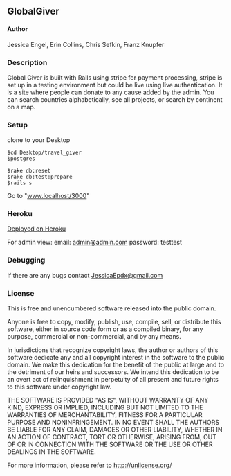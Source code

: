 ## GlobalGiver ##

#### Author ####

Jessica Engel, Erin Collins, Chris Sefkin, Franz Knupfer

### Description ###

Global Giver is built with Rails using stripe for payment processing, stripe is set up in a testing environment but could be live using live authentication. It is a site where people can donate to any cause added by the admin. You can search countries alphabetically, see all projects, or search by continent on a map.

### Setup ###

clone to your Desktop

    $cd Desktop/travel_giver
    $postgres

    $rake db:reset
    $rake db:test:prepare
    $rails s

Go to "www.localhost/3000"

### Heroku ###
[Deployed on Heroku](https://boiling-everglades-1293.herokuapp.com/)

For admin view:
email: admin@admin.com
password: testtest


### Debugging ###

If there are any bugs contact JessicaEpdx@gmail.com

### License ###

This is free and unencumbered software released into the public domain.

Anyone is free to copy, modify, publish, use, compile, sell, or
distribute this software, either in source code form or as a compiled
binary, for any purpose, commercial or non-commercial, and by any
means.

In jurisdictions that recognize copyright laws, the author or authors
of this software dedicate any and all copyright interest in the
software to the public domain. We make this dedication for the benefit
of the public at large and to the detriment of our heirs and
successors. We intend this dedication to be an overt act of
relinquishment in perpetuity of all present and future rights to this
software under copyright law.

THE SOFTWARE IS PROVIDED "AS IS", WITHOUT WARRANTY OF ANY KIND,
EXPRESS OR IMPLIED, INCLUDING BUT NOT LIMITED TO THE WARRANTIES OF
MERCHANTABILITY, FITNESS FOR A PARTICULAR PURPOSE AND NONINFRINGEMENT.
IN NO EVENT SHALL THE AUTHORS BE LIABLE FOR ANY CLAIM, DAMAGES OR
OTHER LIABILITY, WHETHER IN AN ACTION OF CONTRACT, TORT OR OTHERWISE,
ARISING FROM, OUT OF OR IN CONNECTION WITH THE SOFTWARE OR THE USE OR
OTHER DEALINGS IN THE SOFTWARE.

For more information, please refer to <http://unlicense.org/>
